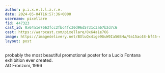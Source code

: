 ```yaml
---
author: p.i.x.e.l.l.a.r.e.
date: 2024-05-04T16:57:36+0000
username: pixellare
fid: 447323
cast_id: 0x64a1e7663fcc2fbc4fc30d96d5731c3a67b2d7c6
cast: https://warpcast.com/pixellare/0x64a1e766
image: https://imagedelivery.net/BXluQx4ige9GuW0Ia56BHw/9a15ac48-bf45-4b11-a00c-6c5ca7c28000/original
layout: post
---
```

probably the most beautiful promotional poster for a Lucio Fontana exhibition ever created.   
AG Fronzoni, 1966  

<img src='https://imagedelivery.net/BXluQx4ige9GuW0Ia56BHw/9a15ac48-bf45-4b11-a00c-6c5ca7c28000/original' alt='' referrerpolicy='no-referrer'/>